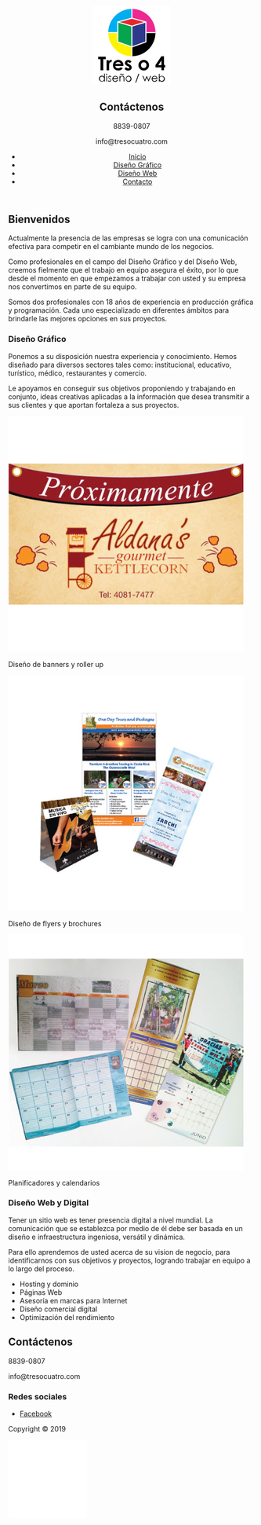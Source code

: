 <!DOCTYPE html>
<html lang="es">
<head>
  <meta charset="UTF-8">
  <meta name="viewport" content="width=device-width, initial-scale=1.0">
  <meta http-equiv="X-UA-Compatible" content="ie=edge">
  <title>Tres o 4</title>
<!-- Metadata -->
  <meta name="author" content="Ra&uacute;l C&aacute;rdenas">
  <meta name="copyright" content="Ra&uacute;l C&aacute;rdenas">
  <meta name="Dc.title" content="Tres o 4">
  <meta name="Description" content="El dise&ntilde;o gr&aacute;fico y web para las empresas, es una que herramienta provee la identificaci&oacute;n y comunicaci&oacute;n efectiva que logra hacernos destacar en el mercado de hoy.">
  <meta name="robots" content="index, follow">
<!-- Favicon -->
  <link rel="apple-touch-icon" sizes="180x180" href="img/favicon/apple-touch-icon.png">
  <link rel="icon" type="image/png" sizes="32x32" href="img/favicon/favicon-32x32.png">
  <link rel="icon" type="image/png" sizes="16x16" href="img/favicon/favicon-16x16.png">
  <link rel="manifest" href="img/favicon/site.webmanifest">
  <link rel="mask-icon" href="img/favicon/safari-pinned-tab.svg" color="#5bbad5">
  <meta name="msapplication-TileColor" content="#da532c">
  <meta name="theme-color" content="#ffffff">
<!-- Styles -->
  <link rel="stylesheet" href="css/style.css">
</head>
<body>
  <header>
    <div id="topinfo" class="topinfo">
      <div><img id="logoPc" src="img/treso4.svg" alt="Logo Treso4"></div>
      <div><h2>Cont&aacute;ctenos</h2><p>8839-0807</p><p>info@tresocuatro.com</p></div>
    </div>
      <!-- nav pc -->
      <nav class="nav-pc">
        <ul>
          <li><a href="#topinfo">Inicio</a></li>
          <li><a href="#grafico">Dise&ntilde;o Gr&aacute;fico</a></li>
          <li><a href="#web">Dise&ntilde;o Web</a></li>
          <li><a href="#contacto">Contacto</a></li>
        </ul>
      </nav>
  </header>
  <main>
    <section class="welcome">
      <h1>Bienvenidos</h1>
      <p>Actualmente la presencia de las empresas se logra con una comunicación efectiva para competir en el cambiante mundo de los negocios.</p>
      <p>Como profesionales en el campo del Diseño Gráfico y del Diseño Web, creemos fielmente que el trabajo en equipo asegura el éxito, por lo que desde el momento en que empezamos a trabajar con usted y su empresa nos convertimos en parte de su equipo.</p>
      <p id="grafico">Somos dos profesionales con 18 años de experiencia en producción gráfica y programación. Cada uno especializado en diferentes ámbitos para brindarle las mejores opciones en sus proyectos.</p>
    </section>
    <section class="grafico">
      <h3>Dise&ntilde;o Gr&aacute;fico</h3>
      <p>Ponemos a su disposici&oacute;n nuestra experiencia y conocimiento. Hemos dise&ntilde;ado para diversos sectores tales como: institucional, educativo, tur&iacute;stico, m&eacute;dico, restaurantes y comercio.</p>
      <p>Le apoyamos en conseguir sus objetivos proponiendo y trabajando en conjunto, ideas creativas aplicadas a la informaci&oacute;n que desea transmitir a sus clientes y que aportan fortaleza a sus proyectos.</p>
      <div class="graficosample">
        <div><img src="img/banners.jpg" alt=""><p>Dise&ntilde;o de banners y roller up</p></div>
        <div><img src="img/flyers.jpg" alt=""><p>Dise&ntilde;o de flyers y brochures</p></div>
        <div><img src="img/poster.jpg" alt=""><p>Planificadores y calendarios</p></div>
      </div>
    </section>
    <section id="web" class="web">
      <div class="webdescr">
        <h3>Dise&ntilde;o Web y Digital</h3>
        <p>Tener un sitio web es tener presencia digital a nivel mundial. La comunicaci&oacute;n que se establezca por medio de él debe ser basada en un diseño e infraestructura ingeniosa, versátil y dinámica.</p>
        <p>Para ello aprendemos de usted acerca de su vision de negocio, para identificarnos con sus objetivos y proyectos, logrando trabajar en equipo a lo largo del proceso.</p>
        <ul>
          <li>Hosting y dominio</li>
          <li>P&aacute;ginas Web</li>
          <li>Asesor&iacute;a en marcas para Internet</li>
          <li>Dise&ntilde;o comercial digital</li>
          <li>Optimizaci&oacute;n del rendimiento</li>
        </ul>
      </div>
      <div class="webimage">
      </div>
    </section>
  </main>
  <footer id="contact">
    <div class="contact">
      <div><h2>Cont&aacute;ctenos</h2><p>8839-0807</p><p>info@tresocuatro.com</p></div>
    </div>
    <div class="social">
      <h3>Redes sociales</h3>
      <ul>
        <li><a href="https://www.facebook.com/Tresocuatro/" target="_blank"><i class="fa fa-facebook-square" aria-hidden="true"></i> Facebook</a></li>
      </ul>
    </div>
    <div class="copy">
      <p>Copyright &copy; 2019</p>
      <img src="img/treso4w.svg" alt="Tres o 4">
    </div>
  </footer>
<!-- Script -->
<!-- Font Awesome -->
  <script src="https://use.fontawesome.com/d32df99f9d.js"></script>
</body>
</html>
